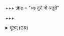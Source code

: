 +++
title = "०७ तुरो नो अतुरो"

+++
<details><summary>मूलम् (GR)</summary>

तुरो नो अतुरो भव  
सं धीभिर् धीयताम् अयम् ।  
सं पृथिव्या सम् अग्निना  
सं सूर्यस्य रश्मिभिः  
सं देवानाम् अपस्यया ॥
</details>